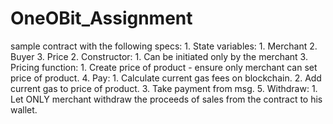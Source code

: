 # OneOBit_Assignment
sample contract with the following specs:
    1. State variables:
        1. Merchant
        2. Buyer
        3. Price
    2. Constructor:
        1. Can be initiated only by the merchant
    3. Pricing function:
        1. Create price of product -  ensure only merchant can set price of product.
    4. Pay:
        1. Calculate current gas fees on blockchain.
        2. Add current gas to price of product.
        3. Take payment from msg.
   5. Withdraw:
        1. Let ONLY merchant withdraw the proceeds of sales from the contract to his wallet.

